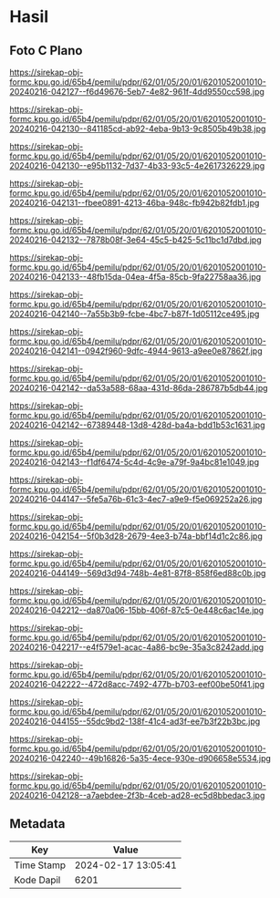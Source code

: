 # Hasil

## Foto C Plano

https://sirekap-obj-formc.kpu.go.id/65b4/pemilu/pdpr/62/01/05/20/01/6201052001010-20240216-042127--f6d49676-5eb7-4e82-961f-4dd9550cc598.jpg

https://sirekap-obj-formc.kpu.go.id/65b4/pemilu/pdpr/62/01/05/20/01/6201052001010-20240216-042130--841185cd-ab92-4eba-9b13-9c8505b49b38.jpg

https://sirekap-obj-formc.kpu.go.id/65b4/pemilu/pdpr/62/01/05/20/01/6201052001010-20240216-042130--e95b1132-7d37-4b33-93c5-4e2617326229.jpg

https://sirekap-obj-formc.kpu.go.id/65b4/pemilu/pdpr/62/01/05/20/01/6201052001010-20240216-042131--fbee0891-4213-46ba-948c-fb942b82fdb1.jpg

https://sirekap-obj-formc.kpu.go.id/65b4/pemilu/pdpr/62/01/05/20/01/6201052001010-20240216-042132--7878b08f-3e64-45c5-b425-5c11bc1d7dbd.jpg

https://sirekap-obj-formc.kpu.go.id/65b4/pemilu/pdpr/62/01/05/20/01/6201052001010-20240216-042133--48fb15da-04ea-4f5a-85cb-9fa22758aa36.jpg

https://sirekap-obj-formc.kpu.go.id/65b4/pemilu/pdpr/62/01/05/20/01/6201052001010-20240216-042140--7a55b3b9-fcbe-4bc7-b87f-1d05112ce495.jpg

https://sirekap-obj-formc.kpu.go.id/65b4/pemilu/pdpr/62/01/05/20/01/6201052001010-20240216-042141--0942f960-9dfc-4944-9613-a9ee0e87862f.jpg

https://sirekap-obj-formc.kpu.go.id/65b4/pemilu/pdpr/62/01/05/20/01/6201052001010-20240216-042142--da53a588-68aa-431d-86da-286787b5db44.jpg

https://sirekap-obj-formc.kpu.go.id/65b4/pemilu/pdpr/62/01/05/20/01/6201052001010-20240216-042142--67389448-13d8-428d-ba4a-bdd1b53c1631.jpg

https://sirekap-obj-formc.kpu.go.id/65b4/pemilu/pdpr/62/01/05/20/01/6201052001010-20240216-042143--f1df6474-5c4d-4c9e-a79f-9a4bc81e1049.jpg

https://sirekap-obj-formc.kpu.go.id/65b4/pemilu/pdpr/62/01/05/20/01/6201052001010-20240216-044147--5fe5a76b-61c3-4ec7-a9e9-f5e069252a26.jpg

https://sirekap-obj-formc.kpu.go.id/65b4/pemilu/pdpr/62/01/05/20/01/6201052001010-20240216-042154--5f0b3d28-2679-4ee3-b74a-bbf14d1c2c86.jpg

https://sirekap-obj-formc.kpu.go.id/65b4/pemilu/pdpr/62/01/05/20/01/6201052001010-20240216-044149--569d3d94-748b-4e81-87f8-858f6ed88c0b.jpg

https://sirekap-obj-formc.kpu.go.id/65b4/pemilu/pdpr/62/01/05/20/01/6201052001010-20240216-042212--da870a06-15bb-406f-87c5-0e448c6ac14e.jpg

https://sirekap-obj-formc.kpu.go.id/65b4/pemilu/pdpr/62/01/05/20/01/6201052001010-20240216-042217--e4f579e1-acac-4a86-bc9e-35a3c8242add.jpg

https://sirekap-obj-formc.kpu.go.id/65b4/pemilu/pdpr/62/01/05/20/01/6201052001010-20240216-042222--472d8acc-7492-477b-b703-eef00be50f41.jpg

https://sirekap-obj-formc.kpu.go.id/65b4/pemilu/pdpr/62/01/05/20/01/6201052001010-20240216-044155--55dc9bd2-138f-41c4-ad3f-ee7b3f22b3bc.jpg

https://sirekap-obj-formc.kpu.go.id/65b4/pemilu/pdpr/62/01/05/20/01/6201052001010-20240216-042240--49b16826-5a35-4ece-930e-d906658e5534.jpg

https://sirekap-obj-formc.kpu.go.id/65b4/pemilu/pdpr/62/01/05/20/01/6201052001010-20240216-042128--a7aebdee-2f3b-4ceb-ad28-ec5d8bbedac3.jpg


## Metadata

| Key        | Value               |
| ---------- | ------------------- |
| Time Stamp | 2024-02-17 13:05:41 |
| Kode Dapil | 6201                |



